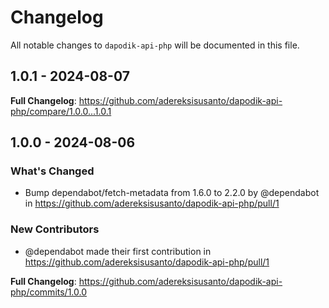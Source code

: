 # Changelog

All notable changes to `dapodik-api-php` will be documented in this file.

## 1.0.1 - 2024-08-07

**Full Changelog**: https://github.com/adereksisusanto/dapodik-api-php/compare/1.0.0...1.0.1

## 1.0.0 - 2024-08-06

### What's Changed

* Bump dependabot/fetch-metadata from 1.6.0 to 2.2.0 by @dependabot in https://github.com/adereksisusanto/dapodik-api-php/pull/1

### New Contributors

* @dependabot made their first contribution in https://github.com/adereksisusanto/dapodik-api-php/pull/1

**Full Changelog**: https://github.com/adereksisusanto/dapodik-api-php/commits/1.0.0
